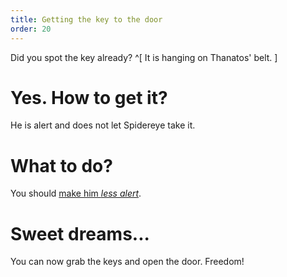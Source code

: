 ```yaml
---
title: Getting the key to the door
order: 20
---
```


Did you spot the key already? ^[ It is hanging on Thanatos' belt. ]

# Yes. How to get it?
He is alert and does not let Spidereye take it.

# What to do?
You should [make him _less alert_](thanatos_sleep).

# Sweet dreams...
You can now grab the keys and open the door. Freedom!
